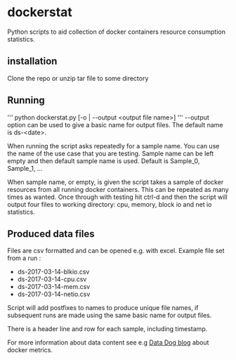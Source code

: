# dockerstat
Python scripts to aid collection of docker containers resource consumption statistics.
## installation
Clone the repo or unzip tar file to some directory
## Running
'''
python dockerstat.py [-o | --output &lt;output file name&gt;]
'''
--output option can be used to give a basic name for output files. The default name is ds-&lt;date&gt;.

When running the script asks repeatedly for a sample name. You can use the name of the use case that you are testing.
Sample name can be left empty and then default sample name is used.
Default is Sample_0, Sample_1, ...

When sample name, or empty, is given the script takes a sample of docker resources from all running docker containers.
This can be repeated as many times as wanted.
Once through with testing hit ctrl-d and then the script will output four files to working directory: cpu, memory, block io and net io statistics.  
## Produced data files
Files are csv formatted and can be opened e.g. with excel.
Example file set from a run :
 * ds-2017-03-14-blkio.csv  
 * ds-2017-03-14-cpu.csv  
 * ds-2017-03-14-mem.csv  
 * ds-2017-03-14-netio.csv

Script will add postfixes to names to produce unique file names,
if subsequent runs are made using the same basic name for output files.

There is a header line and row for each sample, including timestamp.

For more information about data content see e.g [Data Dog blog](https://www.datadoghq.com/blog/how-to-collect-docker-metrics/) about docker metrics.
